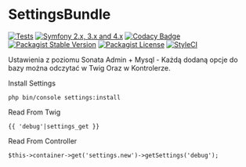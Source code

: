 # SettingsBundle

[![Tests][1]][2] [![Symfony 2.x, 3.x and 4.x][7]][8]
[![Codacy Badge](https://app.codacy.com/project/badge/Grade/48abad81c9464796a86a42580d770620)](https://www.codacy.com/manual/gekomod/SettingsBundle?utm_source=github.com&amp;utm_medium=referral&amp;utm_content=gekomod/SettingsBundle&amp;utm_campaign=Badge_Grade)
[![Packagist Stable Version](https://img.shields.io/packagist/v/gekomod/settings-bundle.svg)](https://packagist.org/packages/gekomod/settings-bundle)
[![Packagist License](https://img.shields.io/packagist/l/gekomod/settings-bundle.svg)](https://packagist.org/packages/gekomod/settings-bundle)
[![StyleCI](https://styleci.io/repos/147759811/shield?branch=master)](https://styleci.io/repos/147759811)

Ustawienia z poziomu Sonata Admin + Mysql - Każdą dodaną opcje do bazy można odczytać w Twig Oraz w Kontrolerze.

Install Settings
```
php bin/console settings:install
```

Read From Twig
```
{{ 'debug'|settings_get }}
```

Read From Controller

```
$this->container->get('settings.new')->getSettings('debug');
```

[1]: https://travis-ci.org/gekomod/SettingsBundle.svg?branch=master
[2]: https://travis-ci.org/gekomod/SettingsBundle
[7]: https://img.shields.io/badge/symfony-2.x%2C%203.x%20and%204.x-green.svg
[8]: https://symfony.com/
[9]: https://img.shields.io/packagist/v/gekomod/settings-bundle
